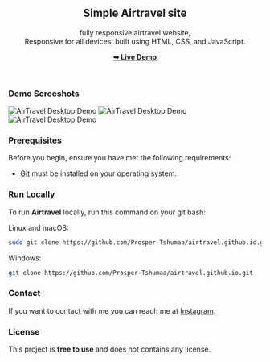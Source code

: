 <div align="center">
  
  <h2 align="center">Simple Airtravel site</h2>

 fully responsive airtravel website, <br />Responsive for all devices, built using HTML, CSS, and JavaScript.

  <a href="https://prosper-tshumaa.github.io/airtravel.github.io/"><strong>➥ Live Demo</strong></a>

</div>

<br />

### Demo Screeshots

![AirTravel Desktop Demo](./images/Screenshot(76).png "Desktop Demo")
![AirTravel Desktop Demo](./images/Screenshot(77).png "Desktop Demo")
![AirTravel Desktop Demo](./images/Screenshot(78).png "Desktop Demo")

### Prerequisites

Before you begin, ensure you have met the following requirements:

* [Git](https://git-scm.com/downloads "Download Git") must be installed on your operating system.

### Run Locally

To run **Airtravel** locally, run this command on your git bash:

Linux and macOS:

```bash
sudo git clone https://github.com/Prosper-Tshumaa/airtravel.github.io.git
```

Windows:

```bash
git clone https://github.com/Prosper-Tshumaa/airtravel.github.io.git
```

### Contact

If you want to contact with me you can reach me at [Instagram](https://www.instagram.com/executioner.senpai/).

### License

This project is **free to use** and does not contains any license.
